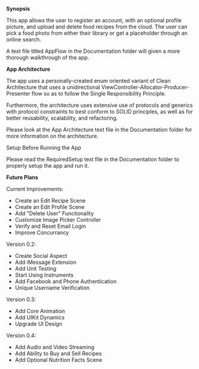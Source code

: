 
**Synopsis**

This app allows the user to register an account, with an optional profile picture, and upload and delete food recipes from the cloud. The user can pick a food photo from either their library or get a placeholder through an online search.

A text file titled AppFlow in the Documentation folder will given a more thorough walkthrough of the app.

**App Architecture**

The app uses a personally-created enum oriented variant of Clean Architecture that uses a unidirectional ViewController-Allocator-Producer-Presenter flow so as to follow the Single Responsibility Principle.

Furthermore, the architecture uses extensive use of protocols and generics with protocol constraints to best conform to SOLID principles, as well as for better reusability, scalability, and refactoring. 

Please look at the App Architecture text file in the Documentation folder for more information on the architecture.

Setup Before Running the App

Please read the RequiredSetup text file in the Documentation folder to properly setup the app and run it.

**Future Plans**

Current Improvements:
- Create an Edit Recipe Scene
- Create an Edit Profile Scene
- Add "Delete User" Functionality
- Customize Image Picker Controller
- Verify and Reset Email Login
- Improve Concurrancy

Version 0.2:
- Create Social Aspect
- Add iMessage Extension
- Add Unit Testing
- Start Using Instruments
- Add Facebook and Phone Authentication
- Unique Username Verification

Version 0.3:
- Add Core Animation
- Add UIKit Dynamics
- Upgrade UI Design

Version 0.4:
- Add Audio and Video Streaming
- Add Ability to Buy and Sell Recipes
- Add Optional Nutrition Facts Scene
